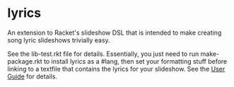 # lyrics

An extension to Racket's slideshow DSL that is intended to make creating song lyric slideshows trivially easy.

See the lib-test.rkt file for details. Essentially, you just need to run make-package.rkt
to install lyrics as a #lang, then set your formatting stuff before linking to a textfile
that contains the lyrics for your slideshow. See the [User Guide](doc.md) for details.
